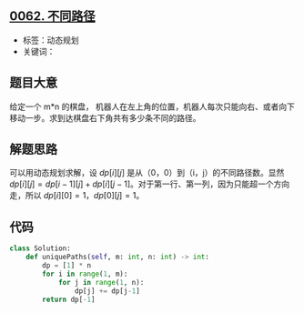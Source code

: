 ## [0062. 不同路径](https://leetcode-cn.com/problems/unique-paths/)

- 标签：动态规划
- 关键词：

## 题目大意

给定一个 m*n 的棋盘， 机器人在左上角的位置，机器人每次只能向右、或者向下移动一步。求到达棋盘右下角共有多少条不同的路径。

## 解题思路

可以用动态规划求解，设 $dp[i][j]$ 是从（0，0）到（i，j）的不同路径数。显然 $dp[i][j] = dp[i-1][j] + dp[i][j-1]$。对于第一行、第一列，因为只能超一个方向走，所以 $dp[i][0] = 1，dp[0][j] = 1$。

## 代码

```Python
class Solution:
    def uniquePaths(self, m: int, n: int) -> int:
        dp = [1] * n
        for i in range(1, m):
            for j in range(1, n):
                dp[j] += dp[j-1]
        return dp[-1]
```

